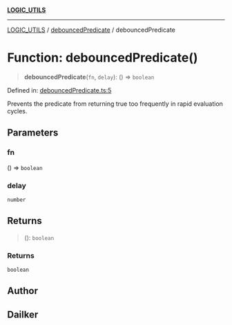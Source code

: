 [**LOGIC_UTILS**](../../README.md)

***

[LOGIC_UTILS](../../README.md) / [debouncedPredicate](../README.md) / debouncedPredicate

# Function: debouncedPredicate()

> **debouncedPredicate**(`fn`, `delay`): () => `boolean`

Defined in: [debouncedPredicate.ts:5](https://github.com/dailker/everyutil/blob/fee6e9b8a6704ceb47f5b1ba754e0cca6cabc7c0/src/logic/debouncedPredicate.ts#L5)

Prevents the predicate from returning true too frequently in rapid evaluation cycles.

## Parameters

### fn

() => `boolean`

### delay

`number`

## Returns

> (): `boolean`

### Returns

`boolean`

## Author

## Dailker
